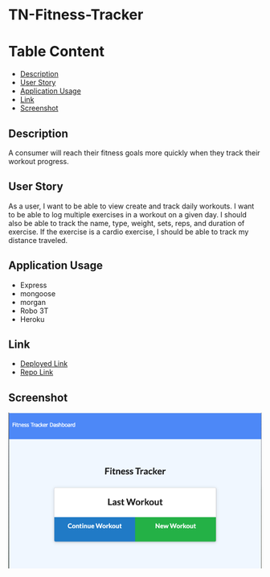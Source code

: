 # TN-Fitness-Tracker

# Table Content
- [Description](#Description)
- [User Story](#User-Story)
- [Application Usage](#Application-Usage)
- [Link](#Link)
- [Screenshot](#Screenshot)

## Description
A consumer will reach their fitness goals more quickly when they track their workout progress.

## User Story
As a user, I want to be able to view create and track daily workouts. I want to be able to log multiple exercises in a workout on a given day. I should also be able to track the name, type, weight, sets, reps, and duration of exercise. If the exercise is a cardio exercise, I should be able to track my distance traveled.

## Application Usage
* Express
* mongoose
* morgan
* Robo 3T
* Heroku

## Link
* [Deployed Link](https://tn-fitness-tracker.herokuapp.com/)
* [Repo Link](https://github.com/trucn0215/TN-Fitness-Tracker)

## Screenshot
![Home Page](./public/img/Fitness-Tracker-Homepage.png)